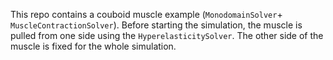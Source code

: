 This repo contains a couboid muscle example (`MonodomainSolver`+ `MuscleContractionSolver`). Before starting the simulation, the muscle is pulled from one side using the `HyperelasticitySolver`. The other side of the muscle is fixed for the whole simulation.
